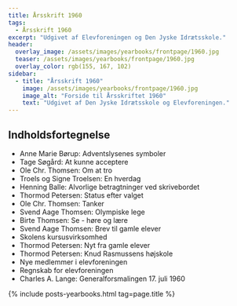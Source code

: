 ```yaml
---
title: Årsskrift 1960
tags:
  - Årsskrift 1960
excerpt: "Udgivet af Elevforeningen og Den Jyske Idrætsskole."
header:
  overlay_image: /assets/images/yearbooks/frontpage/1960.jpg
  teaser: /assets/images/yearbooks/frontpage/1960.jpg
  overlay_color: rgb(155, 167, 102)
sidebar:
  - title: "Årsskrift 1960"
    image: /assets/images/yearbooks/frontpage/1960.jpg
    image_alt: "Forside til Årsskriftet 1960"
    text: "Udgivet af Den Jyske Idrætsskole og Elevforeningen."
---
```


## Indholdsfortegnelse

- Anne Marie Børup: Adventslysenes symboler
- Tage Søgård: At kunne acceptere
- Ole Chr. Thomsen: Om at tro
- Troels og Signe Troelsen: En hverdag
- Henning Balle: Alvorlige betragtninger ved skrivebordet
- Thormod Petersen: Status efter valget
- Ole Chr. Thomsen: Tanker
- Svend Aage Thomsen: Olympiske lege
- Birte Thomsen: Se - høre og lære
- Svend Aage Thomsen: Brev til gamle elever
- Skolens kursusvirksomhed
- Thormod Petersen: Nyt fra gamle elever
- Thormod Petersen: Knud Rasmussens højskole
- Nye medlemmer i elevforeningen
- Regnskab for elevforeningen
- Charles A. Lange: Generalforsmalingen 17. juli 1960

{% include posts-yearbooks.html tag=page.title %}
